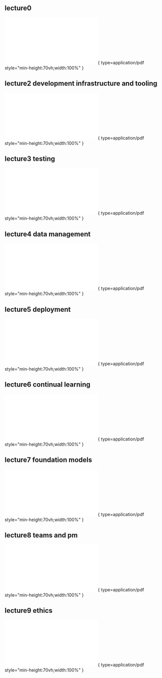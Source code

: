 ## lecture0
![논문](assets/fsdl-2022-lecture0-intro.pdf){ type=application/pdf style="min-height:70vh;width:100%" }
## lecture2 development infrastructure and tooling
![논문](assets/fsdl-2022-lecture2-development-infrastructure-and-tooling.pdf){ type=application/pdf style="min-height:70vh;width:100%" }
## lecture3 testing
![논문](assets/fsdl-2022-lecture3-testing.pdf){ type=application/pdf style="min-height:70vh;width:100%" }
## lecture4 data management
![논문](assets/fsdl-2022-lecture4-data-management.pdf){ type=application/pdf style="min-height:70vh;width:100%" }
## lecture5 deployment
![논문](assets/fsdl-2022-lecture5-deployment.pdf){ type=application/pdf style="min-height:70vh;width:100%" }
## lecture6 continual learning
![논문](assets/fsdl-2022-lecture6-continuallearning.pdf){ type=application/pdf style="min-height:70vh;width:100%" }
## lecture7 foundation models
![논문](assets/fsdl-2022-lecture7-foundation-models.pdf){ type=application/pdf style="min-height:70vh;width:100%" }
## lecture8 teams and pm
![논문](assets/fsdl-2022-lecture8-teamsandpm.pdf){ type=application/pdf style="min-height:70vh;width:100%" }
## lecture9 ethics
![논문](assets/fsdl-2022-lecture9-ethics.pdf){ type=application/pdf style="min-height:70vh;width:100%" }

